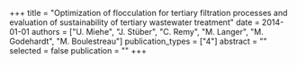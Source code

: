 +++
title = "Optimization of flocculation for tertiary filtration processes and evaluation of sustainability of tertiary wastewater treatment"
date = 2014-01-01
authors = ["U. Miehe", "J. Stüber", "C. Remy", "M. Langer", "M. Godehardt", "M. Boulestreau"]
publication_types = ["4"]
abstract = ""
selected = false
publication = ""
+++

